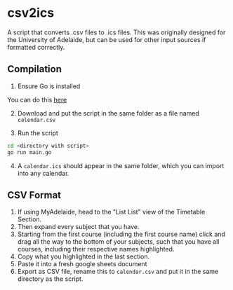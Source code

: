 # csv2ics
A script that converts .csv files to .ics files.
This was originally designed for the University of Adelaide, but can be used for other input sources if formatted correctly.

## Compilation

1. Ensure Go is installed

You can do this [here](https://go.dev/doc/install)

2. Download and put the script in the same folder as a file named `calendar.csv`

3. Run the script

```bash
cd <directory with script>
go run main.go
```

4. A `calendar.ics` should appear in the same folder, which you can import into any calendar.

## CSV Format

1. If using MyAdelaide, head to the "List List" view of the Timetable Section.
2. Then expand every subject that you have.
3. Starting from the first course (including the first course name) click and drag all the way to the bottom of your subjects, such that you have all courses, including their respective names highlighted.
4. Copy what you highlighted in the last section.
5. Paste it into a fresh google sheets document
6. Export as CSV file, rename this to `calendar.csv` and put it in the same directory as the script.
